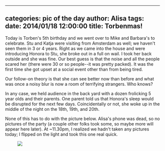 
---
categories: pic of the day
author: Alisa
tags: 
date: 2014/01/18 12:00:00
title: Torbenmas!
---
Today is Torben's 5th birthday and we went over to Mike and Barbara's to celebrate.  Stu and Katja were visiting from Amsterdam as well; we haven't seen them in 3 or 4 years.  Right as we came into the house and were introducing Honora to Stu, she broke out in a full on wail.  I took her back outside and she was fine.  Our best guess is that the noise and all the people scared her (there were 30 or so people--it was pretty packed).  It was the first time she got upset at a social event other than from being tired.  

Our follow-on theory is that she can see better now than before and what was once a noisy blur is now a room of terrifying strangers.  Who knows?

In any case, we held audience in the back yard with a dozen frolicking 5 year olds and their parents.  One parent told us that Honora's sleep would be disrupted for the next few days.  Coincidentally or not, she woke up in the middle of the night on the 18th, 19th, and 20th.  

None of this has to do with the picture below.  Alisa's phone was dead, so no pictures of the party (a couple other folks took some, so maybe more will appear here later).  At ~11.30pm, I realized we hadn't taken any pictures today; I flipped on the light and took this one real quick.


<figure>
<img src="/img/2014/01/18/img_0338_medium.jpg" />
<figcaption></figcaption>
</figure>
